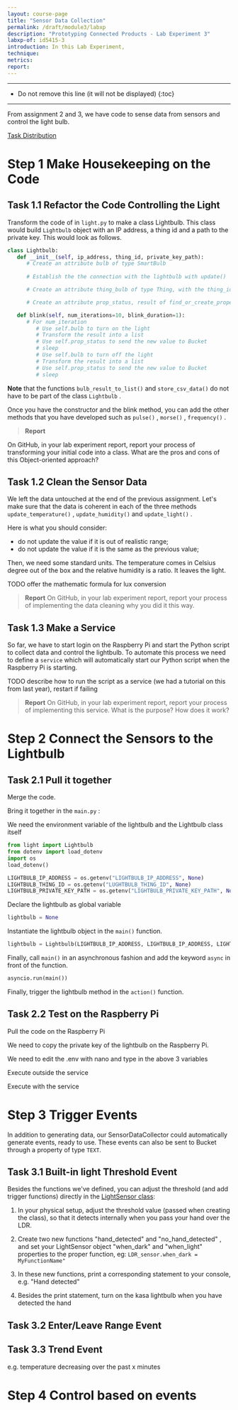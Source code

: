 ```yaml
---
layout: course-page
title: "Sensor Data Collection"
permalink: /draft/module3/labxp
description: "Prototyping Connected Products - Lab Experiment 3"
labxp-of: id5415-3
introduction: In this Lab Experiment, 
technique:
metrics:
report:
---
```


---

* Do not remove this line (it will not be displayed)
{:toc}

---

From assignment 2 and 3, we have code to sense data from sensors and control the light bulb.

[Task Distribution](/assets/img/courses/id5415/module3/labxp3/labxp3-tasks.svg)

# Step 1 Make Housekeeping on the Code

## Task 1.1 Refactor the Code Controlling the Light

Transform the code of in `light.py` to make a class Lightbulb. This class would build `Lightbulb` object with an IP address, a thing id and a path to the private key. This would look as follows.

``` python
class Lightbulb:
   def __init__(self, ip_address, thing_id, private_key_path):
      # Create an attribute bulb of type SmartBulb
      
      # Establish the the connection with the lightbulb with update()

      # Create an attribute thing_bulb of type Thing, with the thing_id and private_key_path

      # Create an attribute prop_status, result of find_or_create_property()

   def blink(self, num_iterations=10, blink_duration=1):
      # For num_iteration
         # Use self.bulb to turn on the light
         # Transform the result into a list
         # Use self.prop_status to send the new value to Bucket
         # sleep
         # Use self.bulb to turn off the light
         # Transform the result into a list
         # Use self.prop_status to send the new value to Bucket
         # sleep
```

**Note** that the functions `bulb_result_to_list()` and `store_csv_data()` do not have to be part of the class `Lightbulb` .

Once you have the constructor and the blink method, you can add the other methods that you have developed such as `pulse()` , `morse()` , `frequency()` .

> **Report**

On GitHub, in your lab experiment report, report your process of transforming your initial code into a class. What are the pros and cons of this Object-oriented approach?

## Task 1.2 Clean the Sensor Data 

We left the data untouched at the end of the previous assignment. Let's make sure that the data is coherent in each of the three methods `update_temperature()` , `update_humidity()` and `update_light()` .

Here is what you should consider:

* do not update the value if it is out of realistic range; 
* do not update the value if it is the same as the previous value; 

Then, we need some standard units. The temperature comes in Celsius degree out of the box and the relative humidity is a ratio. It leaves the light.

TODO offer the mathematic formula for lux conversion

> **Report** On GitHub, in your lab experiment report, report your process of implementing the data cleaning why you did it this way.

## Task 1.3 Make a Service

So far, we have to start login on the Raspberry Pi and start the Python script to collect data and control the lightbulb. To automate this process we need to define a `service` which will automatically start our Python script when the Raspberry Pi is starting.

TODO describe how to run the script as a service (we had a tutorial on this from last year), restart if failing

> **Report** On GitHub, in your lab experiment report, report your process of implementing this service. What is the purpose? How does it work?

# Step 2 Connect the Sensors to the Lightbulb

## Task 2.1 Pull it together

Merge the code.

Bring it together in the `main.py` :

We need the environment variable of the lightbulb and the Lightbulb class itself

``` python
from light import Lightbulb
from dotenv import load_dotenv
import os
load_dotenv()

LIGHTBULB_IP_ADDRESS = os.getenv("LIGHTBULB_IP_ADDRESS", None)
LIGHTBULB_THING_ID = os.getenv("LUGHTBULB_THING_ID", None)
LIGHTBULB_PRIVATE_KEY_PATH = os.getenv("LIGHTBULB_PRIVATE_KEY_PATH", None)
```

Declare the lightbulb as global variable

```python
lightbulb = None
```

Instantiate the lightbulb object in the `main()` function.

``` python
lightbulb = Lightbulb(LIGHTBULB_IP_ADDRESS, LIGHTBULB_IP_ADDRESS, LIGHTBULB_PRIVATE_KEY_PATH)
```

Finally, call `main()` in an asynchronous fashion and add the keyword `async` in front of the function.

``` python
asyncio.run(main())
```

Finally, trigger the lightbulb method in the `action()` function.


## Task 2.2 Test on the Raspberry Pi

Pull the code on the Raspberry Pi

We need to copy the private key of the lightbulb on the Raspberry Pi.

We need to edit the .env with nano and type in the above 3 variables

Execute outside the service

Execute with the service

# Step 3 Trigger Events

In addition to generating data, our SensorDataCollector could automatically generate events, ready to use. These events can also be sent to Bucket through a property of type `TEXT`.

## Task 3.1 Built-in light Threshold Event

Besides the functions we've defined, you can adjust the threshold (and add trigger functions) directly in the [LightSensor  class](https://gpiozero.readthedocs.io/en/stable/api_input.html#lightsensor-ldr):

1. In your physical setup, adjust the threshold value (passed when creating the class), so that it detects internally when you pass your hand over the LDR.

2. Create two new functions "hand_detected" and "no_hand_detected" , and set your LightSensor object "when_dark" and "when_light" properties to the proper function, eg: `LDR_sensor.when_dark = MyFunctionName" `
3. In these new functions, print a corresponding statement to your console, e.g. "Hand detected"

4. Besides the print statement,   turn on the kasa lightbulb when you have detected the hand

## Task 3.2 Enter/Leave Range Event


## Task 3.3 Trend Event

e.g. temperature decreasing over the past x minutes 


# Step 4 Control based on events